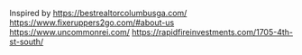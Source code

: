 Inspired by
https://bestrealtorcolumbusga.com/ 
https://www.fixeruppers2go.com/#about-us
https://www.uncommonrei.com/
https://rapidfireinvestments.com/1705-4th-st-south/